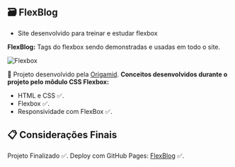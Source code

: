 ## 🗃️ FlexBlog

- Site desenvolvido para treinar e estudar flexbox

<strong>FlexBlog:</strong>  Tags do flexbox sendo demonstradas e usadas em todo o site. 

<img src="https://i.ibb.co/z2pmgWm/Screenshot-1.jpg" alt="Flexbox" border="0">

📌 Projeto desenvolvido pela [Origamid](https://www.origamid.com/). <strong>Conceitos desenvolvidos durante o projeto pelo môdulo CSS Flexbox:</strong>

- HTML e CSS ✅.
- Flexbox ✅.
- Responsividade com FlexBox ✅.

## 📋 Considerações Finais

Projeto Finalizado ✅.
Deploy com GitHub Pages: [FlexBlog](https://kouthk.github.io/FlexBlog/) ✅.
